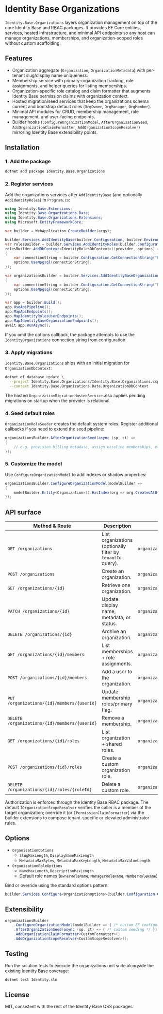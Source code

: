 # Identity Base Organizations

`Identity.Base.Organizations` layers organization management on top of the core Identity Base and RBAC packages. It provides EF Core entities, services, hosted infrastructure, and minimal API endpoints so any host can manage organizations, memberships, and organization-scoped roles without custom scaffolding.

## Features
- Organization aggregate (`Organization`, `OrganizationMetadata`) with per-tenant slug/display name uniqueness.
- Membership service with primary-organization tracking, role assignments, and helper queries for listing memberships.
- Organization-specific role catalog and claim formatter that augments Identity Base permission claims with organization context.
- Hosted migration/seed services that keep the organizations schema current and bootstrap default roles (`OrgOwner`, `OrgManager`, `OrgMember`).
- Minimal API modules for CRUD, membership management, role management, and user-facing endpoints.
- Builder hooks (`ConfigureOrganizationModel`, `AfterOrganizationSeed`, `AddOrganizationClaimFormatter`, `AddOrganizationScopeResolver`) mirroring Identity Base extensibility points.

## Installation

### 1. Add the package
```bash
dotnet add package Identity.Base.Organizations
```

### 2. Register services
Add the organizations services after `AddIdentityBase` (and optionally `AddIdentityRoles`) in `Program.cs`:
```csharp
using Identity.Base.Extensions;
using Identity.Base.Organizations.Data;
using Identity.Base.Organizations.Extensions;
using Microsoft.EntityFrameworkCore;

var builder = WebApplication.CreateBuilder(args);

builder.Services.AddIdentityBase(builder.Configuration, builder.Environment);
var rolesBuilder = builder.Services.AddIdentityRoles(builder.Configuration);
rolesBuilder.AddDbContext<IdentityRolesDbContext>((provider, options) =>
{
    var connectionString = builder.Configuration.GetConnectionString("Primary")!;
    options.UseNpgsql(connectionString);
});

var organizationsBuilder = builder.Services.AddIdentityBaseOrganizations(options =>
{
    var connectionString = builder.Configuration.GetConnectionString("Primary")!;
    options.UseNpgsql(connectionString);
});

var app = builder.Build();
app.UseApiPipeline();
app.MapApiEndpoints();
app.MapIdentityRolesUserEndpoints();
app.MapIdentityBaseOrganizationEndpoints();
await app.RunAsync();
```

If you omit the options callback, the package attempts to use the `IdentityOrganizations` connection string from configuration.

### 3. Apply migrations
`Identity.Base.Organizations` ships with an initial migration for `OrganizationDbContext`:
```bash
dotnet ef database update \
  --project Identity.Base.Organizations/Identity.Base.Organizations.csproj \
  --context Identity.Base.Organizations.Data.OrganizationDbContext
```

The hosted `OrganizationMigrationHostedService` also applies pending migrations on startup when the provider is relational.

### 4. Seed default roles
`OrganizationRoleSeeder` creates the default system roles. Register additional callbacks if you need to extend the seed pipeline:
```csharp
organizationsBuilder.AfterOrganizationSeed(async (sp, ct) =>
{
    // e.g. provision billing metadata, assign baseline memberships, etc.
});
```

### 5. Customize the model
Use `ConfigureOrganizationModel` to add indexes or shadow properties:
```csharp
organizationsBuilder.ConfigureOrganizationModel(modelBuilder =>
{
    modelBuilder.Entity<Organization>().HasIndex(org => org.CreatedAtUtc);
});
```

## API surface

| Method & Route | Description | Permission |
| --- | --- | --- |
| `GET /organizations` | List organizations (optionally filter by `tenantId` query). | `organizations.read` |
| `POST /organizations` | Create an organization. | `organizations.manage` |
| `GET /organizations/{id}` | Retrieve one organization. | `organizations.read` |
| `PATCH /organizations/{id}` | Update display name, metadata, or status. | `organizations.manage` |
| `DELETE /organizations/{id}` | Archive an organization. | `organizations.manage` |
| `GET /organizations/{id}/members` | List memberships + role assignments. | `organization.members.read` |
| `POST /organizations/{id}/members` | Add a user to the organization. | `organization.members.manage` |
| `PUT /organizations/{id}/members/{userId}` | Update membership roles/primary flag. | `organization.members.manage` |
| `DELETE /organizations/{id}/members/{userId}` | Remove a membership. | `organization.members.manage` |
| `GET /organizations/{id}/roles` | List organization + shared roles. | `organization.roles.read` |
| `POST /organizations/{id}/roles` | Create a custom organization role. | `organization.roles.manage` |
| `DELETE /organizations/{id}/roles/{roleId}` | Delete a custom role. | `organization.roles.manage` |

Authorization is enforced through the Identity Base RBAC package. The default `IOrganizationScopeResolver` verifies the caller is a member of the target organization; override it (or `IPermissionClaimFormatter`) via the builder extensions to compose tenant-specific or elevated administrator rules.

## Options
- `OrganizationOptions`
  - `SlugMaxLength`, `DisplayNameMaxLength`
  - `MetadataMaxBytes`, `MetadataMaxKeyLength`, `MetadataMaxValueLength`
- `OrganizationRoleOptions`
  - `NameMaxLength`, `DescriptionMaxLength`
  - Default role names (`OwnerRoleName`, `ManagerRoleName`, `MemberRoleName`)

Bind or override using the standard options pattern:
```csharp
builder.Services.Configure<OrganizationOptions>(builder.Configuration.GetSection("Organizations"));
```

## Extensibility
```csharp
organizationsBuilder
    .ConfigureOrganizationModel(modelBuilder => { /* custom EF configuration */ })
    .AfterOrganizationSeed(async (sp, ct) => { /* custom seeding */ })
    .AddOrganizationClaimFormatter<CustomFormatter>()
    .AddOrganizationScopeResolver<CustomScopeResolver>();
```

## Testing
Run the solution tests to execute the organizations unit suite alongside the existing Identity Base coverage:
```bash
dotnet test Identity.sln
```

## License
MIT, consistent with the rest of the Identity Base OSS packages.
